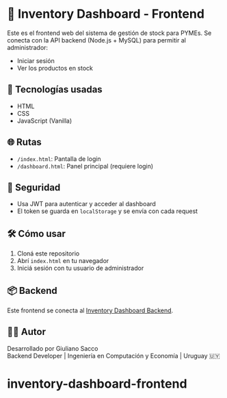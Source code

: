 # 🧾 Inventory Dashboard - Frontend

Este es el frontend web del sistema de gestión de stock para PYMEs. Se conecta con la API backend (Node.js + MySQL) para permitir al administrador:

- Iniciar sesión
- Ver los productos en stock

## 🚀 Tecnologías usadas

- HTML
- CSS
- JavaScript (Vanilla)

## 🌐 Rutas

- `/index.html`: Pantalla de login
- `/dashboard.html`: Panel principal (requiere login)

## 🔐 Seguridad

- Usa JWT para autenticar y acceder al dashboard
- El token se guarda en `localStorage` y se envía con cada request

## 🛠️ Cómo usar

1. Cloná este repositorio
2. Abrí `index.html` en tu navegador
3. Iniciá sesión con tu usuario de administrador

## 📦 Backend

Este frontend se conecta al [Inventory Dashboard Backend](https://github.com/Giuliano-Sacco/Inventory-Control-Dashboard-for-SMEs).

## 👨‍💻 Autor

Desarrollado por Giuliano Sacco  
Backend Developer | Ingeniería en Computación y Economía | Uruguay 🇺🇾
# inventory-dashboard-frontend
